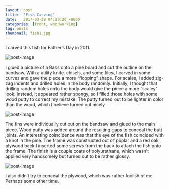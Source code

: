 ```yaml
---
layout: post
title:  "Fish Carving"
date:   2017-03-28 04:29:26 +0000
categories: [front, woodworking]
tag: posts
thumbnail: fish1.jpg
---
```

I carved this fish for Father’s Day in 2011.

![post-image]({{site.url}}/assets/fish1.jpg)

I glued a picture of a Bass onto a pine board and cut the outline on the bandsaw. With a utility knife. chisels, and some files, I carved in some curves and gave the piece a more “flopping” shape. For scales, I added zig-zag indents and drilled holes in the body randomly. Initially, I thought that drilling random holes onto the body would give the piece a more “scaley” look. Instead, it appeared rather spongy, so I filled those holes with some wood putty to correct my mistake. The putty turned out to be lighter in color than the wood, which I believe turned out nicely

![post-image]({{site.url}}/assets/fish2.jpg)

The fins were individually cut out on the bandsaw and glued to the main piece. Wood putty was added around the resulting gaps to conceal the butt joints. An interesting coincidence was that the eye of the fish coincided with a knot in the pine. The frame was constructed out of poplar and a red oak plywood back.I inserted some screws from the back to attach the fish onto the frame. The finish is a couple coats of polyurethane, which wasn’t applied very handsomely but turned out to be rather glossy.

![post-image]({{site.url}}/assets/fish3.jpg)

I also didn’t try to conceal the plywood, which was rather foolish of me. Perhaps some other time.
